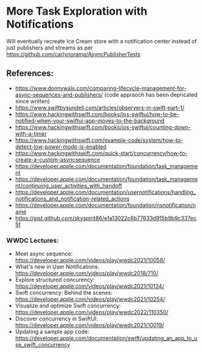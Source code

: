 #  More Task Exploration with Notifications

Will eventually recreate Ice Cream store with a notification center instead of just publishers and streams as per https://github.com/carlynorama/AsyncPublisherTests

## References:

- https://www.donnywals.com/comparing-lifecycle-management-for-async-sequences-and-publishers/ (code appraoch has been depricated since written)
- https://www.swiftbysundell.com/articles/observers-in-swift-part-1/
- https://www.hackingwithswift.com/books/ios-swiftui/how-to-be-notified-when-your-swiftui-app-moves-to-the-background
- https://www.hackingwithswift.com/books/ios-swiftui/counting-down-with-a-timer
- https://www.hackingwithswift.com/example-code/system/how-to-detect-low-power-mode-is-enabled
- https://www.hackingwithswift.com/quick-start/concurrency/how-to-create-a-custom-asyncsequence
- https://developer.apple.com/documentation/foundation/task_management
- https://developer.apple.com/documentation/foundation/task_management/continuing_user_activities_with_handoff
- https://developer.apple.com/documentation/usernotifications/handling_notifications_and_notification-related_actions
- https://developer.apple.com/documentation/foundation/nsnotification/name
- https://gist.github.com/skyspirit86/e1a13022c6b77633d915b9b9c337ec5f

### WWDC Lectures: 
- Meet async sequence: https://developer.apple.com/videos/play/wwdc2021/10058/
- What's new in User Notifications: https://developer.apple.com/videos/play/wwdc2018/710/
- Explore structured concurency: https://developer.apple.com/videos/play/wwdc2021/10134/
- Swift concurrency: Behind the scenes: https://developer.apple.com/videos/play/wwdc2021/10254/
- Visualize and optimize Swift concurrency: https://developer.apple.com/videos/play/wwdc2022/110350/
- Discover concurrency in SwiftUI: https://developer.apple.com/videos/play/wwdc2021/10019/
- Updating a sample app code: https://developer.apple.com/documentation/swift/updating_an_app_to_use_swift_concurrency

